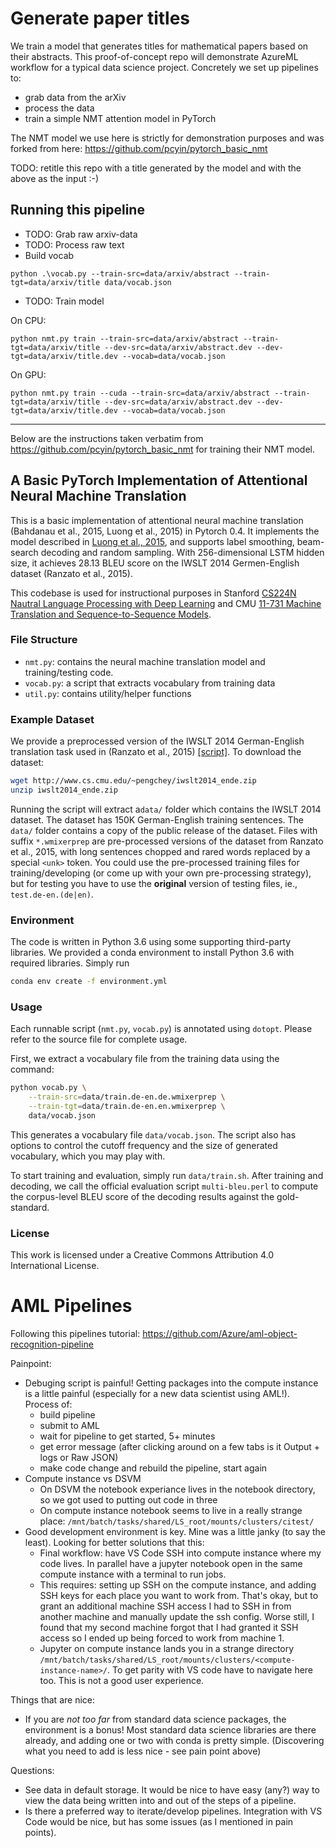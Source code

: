 # Generate paper titles

We train a model that generates titles for mathematical papers based on their abstracts. This proof-of-concept repo will demonstrate AzureML workflow for a typical data science project. Concretely we set up pipelines to:

- grab data from the arXiv
- process the data
- train a simple NMT attention model in PyTorch

The NMT model we use here is strictly for demonstration purposes and was forked from here: https://github.com/pcyin/pytorch_basic_nmt

TODO: retitle this repo with a title generated by the model and with the above as the input :-)

## Running this pipeline

- TODO: Grab raw arxiv-data
- TODO: Process raw text
- Build vocab 
```
python .\vocab.py --train-src=data/arxiv/abstract --train-tgt=data/arxiv/title data/vocab.json
```
- TODO: Train model

On CPU:
```
python nmt.py train --train-src=data/arxiv/abstract --train-tgt=data/arxiv/title --dev-src=data/arxiv/abstract.dev --dev-tgt=data/arxiv/title.dev --vocab=data/vocab.json
```

On GPU:
```
python nmt.py train --cuda --train-src=data/arxiv/abstract --train-tgt=data/arxiv/title --dev-src=data/arxiv/abstract.dev --dev-tgt=data/arxiv/title.dev --vocab=data/vocab.json
```

----

Below are the instructions taken verbatim from https://github.com/pcyin/pytorch_basic_nmt for training their NMT model.

## A Basic PyTorch Implementation of Attentional Neural Machine Translation

This is a basic implementation of attentional neural machine translation (Bahdanau et al., 2015, Luong et al., 2015) in Pytorch 0.4.
It implements the model described in [Luong et al., 2015](https://arxiv.org/abs/1508.04025), and supports label smoothing, beam-search decoding and random sampling.
With 256-dimensional LSTM hidden size, it achieves 28.13 BLEU score on the IWSLT 2014 Germen-English dataset (Ranzato et al., 2015).

This codebase is used for instructional purposes in Stanford [CS224N Nautral Language Processing with Deep Learning]( http://web.stanford.edu/class/cs224n/) and CMU [11-731 Machine Translation and Sequence-to-Sequence Models](http://www.phontron.com/class/mtandseq2seq2018/).

### File Structure

* `nmt.py`: contains the neural machine translation model and training/testing code.
* `vocab.py`: a script that extracts vocabulary from training data
* `util.py`: contains utility/helper functions

### Example Dataset

We provide a preprocessed version of the IWSLT 2014 German-English translation task used in (Ranzato et al., 2015) [[script]](https://github.com/harvardnlp/BSO/blob/master/data_prep/MT/prepareData.sh). To download the dataset:

```bash
wget http://www.cs.cmu.edu/~pengchey/iwslt2014_ende.zip
unzip iwslt2014_ende.zip
```

Running the script will extract a`data/` folder which contains the IWSLT 2014 dataset.
The dataset has 150K German-English training sentences. The `data/` folder contains a copy of the public release of the dataset. Files with suffix `*.wmixerprep` are pre-processed versions of the dataset from Ranzato et al., 2015, with long sentences chopped and rared words replaced by a special `<unk>` token. You could use the pre-processed training files for training/developing (or come up with your own pre-processing strategy), but for testing you have to use the **original** version of testing files, ie., `test.de-en.(de|en)`.

### Environment

The code is written in Python 3.6 using some supporting third-party libraries. We provided a conda environment to install Python 3.6 with required libraries. Simply run

```bash
conda env create -f environment.yml
```

### Usage

Each runnable script (`nmt.py`, `vocab.py`) is annotated using `dotopt`.
Please refer to the source file for complete usage.

First, we extract a vocabulary file from the training data using the command:

```bash
python vocab.py \
    --train-src=data/train.de-en.de.wmixerprep \
    --train-tgt=data/train.de-en.en.wmixerprep \
    data/vocab.json
```

This generates a vocabulary file `data/vocab.json`. 
The script also has options to control the cutoff frequency and the size of generated vocabulary, which you may play with.

To start training and evaluation, simply run `data/train.sh`. 
After training and decoding, we call the official evaluation script `multi-bleu.perl` to compute the corpus-level BLEU score of the decoding results against the gold-standard.

### License

This work is licensed under a Creative Commons Attribution 4.0 International License.

# AML Pipelines

Following this pipelines tutorial: https://github.com/Azure/aml-object-recognition-pipeline

Painpoint:
- Debuging script is painful! Getting packages into the compute instance is a little painful (especially for a new data scientist using AML!). Process of:
    - build pipeline
    - submit to AML
    - wait for pipeline to get started, 5+ minutes
    - get error message (after clicking around on a few tabs is it Output + logs or Raw JSON)
    - make code change and rebuild the pipeline, start again
- Compute instance vs DSVM
    - On DSVM the notebook experiance lives in the notebook directory, so we got used to putting out code in three
    - On compute instance notebook seems to live in a really strange place: `/mnt/batch/tasks/shared/LS_root/mounts/clusters/citest/`
- Good development environment is key. Mine was a little janky (to say the least). Looking for better solutions that this:
    - Final workflow: have VS Code SSH into compute instance where my code lives. In parallel have a jupyter notebook open in the same compute instance with a terminal to run jobs.
    - This requires: setting up SSH on the compute instance, and adding SSH keys for each place you want to work from. That's okay, but to grant an additional machine SSH access I had to SSH in from another machine and manually update the ssh config. Worse still, I found that my second machine forgot that I had granted it SSH access so I ended up being forced to work from machine 1.
    - Jupyter on compute instance lands you in a strange directory `/mnt/batch/tasks/shared/LS_root/mounts/clusters/<compute-instance-name>/`. To get parity with VS code have to navigate here too. This is not a good user experience.

Things that are nice:
- If you are _not too far_ from standard data science packages, the environment is a bonus! Most standard data science libraries are there already, and adding one or two with conda is pretty simple. (Discovering what you need to add is less nice - see pain point above)

Questions:
- See data in default storage. It would be nice to have easy (any?) way to view the data being written into and out of the steps of a pipeline.
- Is there a preferred way to iterate/develop pipelines. Integration with VS Code would be nice, but has some issues (as I mentioned in pain points).